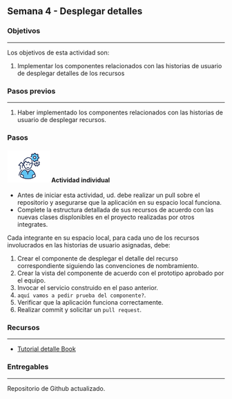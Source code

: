 ## Semana 4 - Desplegar detalles


### Objetivos
----
Los objetivos de esta actividad son:

1. Implementar los componentes relacionados con las historias de usuario de desplegar detalles de los recursos

   
### Pasos previos
----

1. Haber implementado los componentes relacionados con las historias de usuario de desplegar recursos.

### Pasos

#### ![](./../../assets/images/individuo.png) Actividad individual

* Antes de iniciar esta actividad, ud. debe realizar un pull sobre el repositorio y 
asegurarse que la aplicación en su espacio local funciona. 
* Complete la estructura detallada de sus recursos de acuerdo con las nuevas clases displonibles en el proyecto realizadas por otros integrates.

Cada integrante en su espacio local, para cada uno de los recursos  involucrados en las historias de usuario asignadas, debe:
1. Crear el componente de  desplegar el detalle del recurso correspondiente siguiendo las convenciones de nombramiento.
2. Crear la vista del componente de acuerdo con el prototipo aprobado por el equipo.
3. Invocar el servicio construido en el paso anterior. 
4. `aquí vamos a pedir prueba del componente?`.
5. Verificar que la aplicación funciona correctamente.
6. Realizar commit y solicitar un `pull request`.  


### Recursos
---

* [Tutorial detalle Book](https://misovirtual.virtual.uniandes.edu.co/codelabs/angular-books-listar-detalle/#0)

### Entregables
---
Repositorio de Github actualizado.